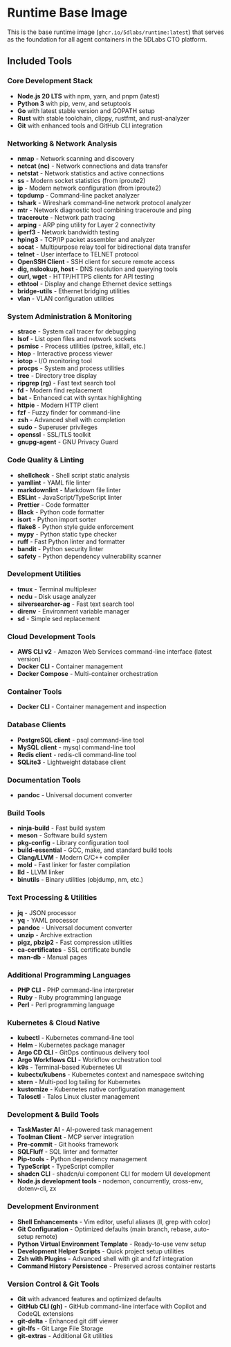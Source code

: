 # Runtime Base Image

This is the base runtime image (`ghcr.io/5dlabs/runtime:latest`) that serves as the foundation for all agent containers in the 5DLabs CTO platform.

## Included Tools

### Core Development Stack
- **Node.js 20 LTS** with npm, yarn, and pnpm (latest)
- **Python 3** with pip, venv, and setuptools
- **Go** with latest stable version and GOPATH setup
- **Rust** with stable toolchain, clippy, rustfmt, and rust-analyzer
- **Git** with enhanced tools and GitHub CLI integration

### Networking & Network Analysis
- **nmap** - Network scanning and discovery
- **netcat (nc)** - Network connections and data transfer
- **netstat** - Network statistics and active connections
- **ss** - Modern socket statistics (from iproute2)
- **ip** - Modern network configuration (from iproute2)
- **tcpdump** - Command-line packet analyzer
- **tshark** - Wireshark command-line network protocol analyzer
- **mtr** - Network diagnostic tool combining traceroute and ping
- **traceroute** - Network path tracing
- **arping** - ARP ping utility for Layer 2 connectivity
- **iperf3** - Network bandwidth testing
- **hping3** - TCP/IP packet assembler and analyzer
- **socat** - Multipurpose relay tool for bidirectional data transfer
- **telnet** - User interface to TELNET protocol
- **OpenSSH Client** - SSH client for secure remote access
- **dig, nslookup, host** - DNS resolution and querying tools
- **curl, wget** - HTTP/HTTPS clients for API testing
- **ethtool** - Display and change Ethernet device settings
- **bridge-utils** - Ethernet bridging utilities
- **vlan** - VLAN configuration utilities

### System Administration & Monitoring
- **strace** - System call tracer for debugging
- **lsof** - List open files and network sockets
- **psmisc** - Process utilities (pstree, killall, etc.)
- **htop** - Interactive process viewer
- **iotop** - I/O monitoring tool
- **procps** - System and process utilities
- **tree** - Directory tree display
- **ripgrep (rg)** - Fast text search tool
- **fd** - Modern find replacement
- **bat** - Enhanced cat with syntax highlighting
- **httpie** - Modern HTTP client
- **fzf** - Fuzzy finder for command-line
- **zsh** - Advanced shell with completion
- **sudo** - Superuser privileges
- **openssl** - SSL/TLS toolkit
- **gnupg-agent** - GNU Privacy Guard

### Code Quality & Linting
- **shellcheck** - Shell script static analysis
- **yamllint** - YAML file linter
- **markdownlint** - Markdown file linter
- **ESLint** - JavaScript/TypeScript linter
- **Prettier** - Code formatter
- **Black** - Python code formatter
- **isort** - Python import sorter
- **flake8** - Python style guide enforcement
- **mypy** - Python static type checker
- **ruff** - Fast Python linter and formatter
- **bandit** - Python security linter
- **safety** - Python dependency vulnerability scanner

### Development Utilities
- **tmux** - Terminal multiplexer
- **ncdu** - Disk usage analyzer
- **silversearcher-ag** - Fast text search tool
- **direnv** - Environment variable manager
- **sd** - Simple sed replacement

### Cloud Development Tools
- **AWS CLI v2** - Amazon Web Services command-line interface (latest version)
- **Docker CLI** - Container management
- **Docker Compose** - Multi-container orchestration

### Container Tools
- **Docker CLI** - Container management and inspection

### Database Clients
- **PostgreSQL client** - psql command-line tool
- **MySQL client** - mysql command-line tool
- **Redis client** - redis-cli command-line tool
- **SQLite3** - Lightweight database client

### Documentation Tools
- **pandoc** - Universal document converter

### Build Tools
- **ninja-build** - Fast build system
- **meson** - Software build system
- **pkg-config** - Library configuration tool
- **build-essential** - GCC, make, and standard build tools
- **Clang/LLVM** - Modern C/C++ compiler
- **mold** - Fast linker for faster compilation
- **lld** - LLVM linker
- **binutils** - Binary utilities (objdump, nm, etc.)

### Text Processing & Utilities
- **jq** - JSON processor
- **yq** - YAML processor
- **pandoc** - Universal document converter
- **unzip** - Archive extraction
- **pigz, pbzip2** - Fast compression utilities
- **ca-certificates** - SSL certificate bundle
- **man-db** - Manual pages

### Additional Programming Languages
- **PHP CLI** - PHP command-line interpreter
- **Ruby** - Ruby programming language
- **Perl** - Perl programming language

### Kubernetes & Cloud Native
- **kubectl** - Kubernetes command-line tool
- **Helm** - Kubernetes package manager
- **Argo CD CLI** - GitOps continuous delivery tool
- **Argo Workflows CLI** - Workflow orchestration tool
- **k9s** - Terminal-based Kubernetes UI
- **kubectx/kubens** - Kubernetes context and namespace switching
- **stern** - Multi-pod log tailing for Kubernetes
- **kustomize** - Kubernetes native configuration management
- **Talosctl** - Talos Linux cluster management

### Development & Build Tools
- **TaskMaster AI** - AI-powered task management
- **Toolman Client** - MCP server integration
- **Pre-commit** - Git hooks framework
- **SQLFluff** - SQL linter and formatter
- **Pip-tools** - Python dependency management
- **TypeScript** - TypeScript compiler
- **shadcn CLI** - shadcn/ui component CLI for modern UI development
- **Node.js development tools** - nodemon, concurrently, cross-env, dotenv-cli, zx

### Development Environment
- **Shell Enhancements** - Vim editor, useful aliases (ll, grep with color)
- **Git Configuration** - Optimized defaults (main branch, rebase, auto-setup remote)
- **Python Virtual Environment Template** - Ready-to-use venv setup
- **Development Helper Scripts** - Quick project setup utilities
- **Zsh with Plugins** - Advanced shell with git and fzf integration
- **Command History Persistence** - Preserved across container restarts

### Version Control & Git Tools
- **Git** with advanced features and optimized defaults
- **GitHub CLI (gh)** - GitHub command-line interface with Copilot and CodeQL extensions
- **git-delta** - Enhanced git diff viewer
- **git-lfs** - Git Large File Storage
- **git-extras** - Additional Git utilities